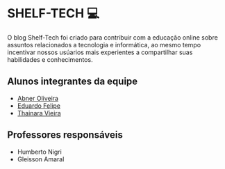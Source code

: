 
# SHELF-TECH 💻

O blog Shelf-Tech foi criado para contribuir com a educação online sobre assuntos relacionados a tecnologia e informática, ao mesmo tempo incentivar nossos 
usúarios mais experientes a compartilhar suas habilidades e conhecimentos.

## Alunos integrantes da equipe

- [Abner Oliveira](https://github.com/ifxaamorim)
- [Eduardo Felipe](https://github.com/EduardoFelipe02)
- [Thainara Vieira](https://github.com/ThainaraGab)

## Professores responsáveis

- Humberto Nigri
- Gleisson Amaral




